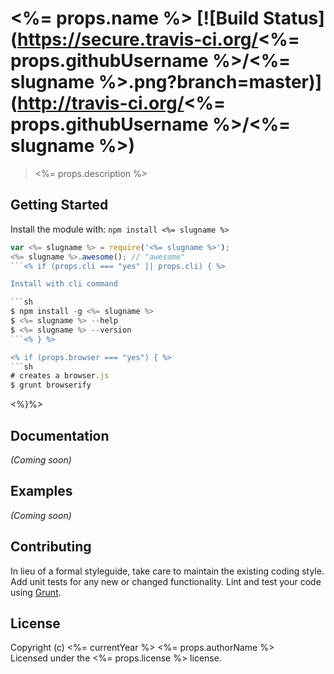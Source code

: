 # <%= props.name %> [![Build Status](https://secure.travis-ci.org/<%= props.githubUsername %>/<%= slugname %>.png?branch=master)](http://travis-ci.org/<%= props.githubUsername %>/<%= slugname %>)

> <%= props.description %>


## Getting Started

Install the module with: `npm install <%= slugname %>`

```js
var <%= slugname %> = require('<%= slugname %>');
<%= slugname %>.awesome(); // "awesome"
```<% if (props.cli === "yes" || props.cli) { %>

Install with cli command

```sh
$ npm install -g <%= slugname %>
$ <%= slugname %> --help
$ <%= slugname %> --version
```<% } %>

<% if (props.browser === "yes") { %>
```sh
# creates a browser.js
$ grunt browserify
```
<%}%>


## Documentation

_(Coming soon)_


## Examples

_(Coming soon)_


## Contributing

In lieu of a formal styleguide, take care to maintain the existing coding style. Add unit tests for any new or changed functionality. Lint and test your code using [Grunt](http://gruntjs.com).


## License

Copyright (c) <%= currentYear %> <%= props.authorName %>  
Licensed under the <%= props.license %> license.
